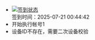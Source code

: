- [![签到状态](https://github.com/womade/Cloud189-Actions/actions/workflows/main.yml/badge.svg?branch=main)](https://github.com/womade/Cloud189-Actions/actions/workflows/main.yml) <br> 签到时间：2025-07-21 00:44:42
- 开始执行帐号1
- 设备ID不存在，需要二次设备校验
